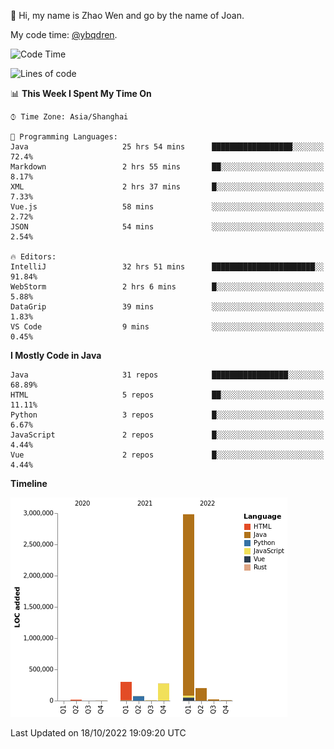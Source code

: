 :wave: Hi, my name is Zhao Wen and go by the name of Joan.

My code time: [@ybqdren](https://wakatime.com/@ybqdren).


<!--START_SECTION:waka-->
![Code Time](http://img.shields.io/badge/Code%20Time-1%2C307%20hrs%207%20mins-blue)

![Lines of code](https://img.shields.io/badge/From%20Hello%20World%20I%27ve%20Written-4%20Million%20lines%20of%20code-blue)

📊 **This Week I Spent My Time On** 

```text
⌚︎ Time Zone: Asia/Shanghai

💬 Programming Languages: 
Java                     25 hrs 54 mins      ██████████████████░░░░░░░   72.4% 
Markdown                 2 hrs 55 mins       ██░░░░░░░░░░░░░░░░░░░░░░░   8.17% 
XML                      2 hrs 37 mins       █░░░░░░░░░░░░░░░░░░░░░░░░   7.33% 
Vue.js                   58 mins             ░░░░░░░░░░░░░░░░░░░░░░░░░   2.72% 
JSON                     54 mins             ░░░░░░░░░░░░░░░░░░░░░░░░░   2.54%

🔥 Editors: 
IntelliJ                 32 hrs 51 mins      ███████████████████████░░   91.84% 
WebStorm                 2 hrs 6 mins        █░░░░░░░░░░░░░░░░░░░░░░░░   5.88% 
DataGrip                 39 mins             ░░░░░░░░░░░░░░░░░░░░░░░░░   1.83% 
VS Code                  9 mins              ░░░░░░░░░░░░░░░░░░░░░░░░░   0.45%

```

**I Mostly Code in Java** 

```text
Java                     31 repos            █████████████████░░░░░░░░   68.89% 
HTML                     5 repos             ██░░░░░░░░░░░░░░░░░░░░░░░   11.11% 
Python                   3 repos             █░░░░░░░░░░░░░░░░░░░░░░░░   6.67% 
JavaScript               2 repos             █░░░░░░░░░░░░░░░░░░░░░░░░   4.44% 
Vue                      2 repos             █░░░░░░░░░░░░░░░░░░░░░░░░   4.44%

```


**Timeline**

![Chart not found](https://raw.githubusercontent.com/ybqdren/ybqdren/main/charts/bar_graph.png) 


 Last Updated on 18/10/2022 19:09:20 UTC
<!--END_SECTION:waka-->

